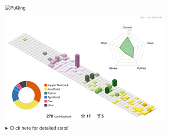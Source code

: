 ![PuQing](https://user-images.githubusercontent.com/27223114/171565019-9a56fae6-b08b-421f-99db-7e830da42371.png)

![](./profile-3d-contrib/profile-season-animate.svg)

<details>
<summary>Click here for detailed stats!</summary>

<!--START_SECTION:waka-->
**I'm a Night 🦉** 

```text
🌞 Morning    46 commits     ███░░░░░░░░░░░░░░░░░░░░░░   12.14% 
🌆 Daytime    126 commits    ████████░░░░░░░░░░░░░░░░░   33.25% 
🌃 Evening    108 commits    ███████░░░░░░░░░░░░░░░░░░   28.5% 
🌙 Night      99 commits     ██████░░░░░░░░░░░░░░░░░░░   26.12%

```


📊 **This Week I Spent My Time On** 

```text
💬 Programming Languages: 
JavaScript               14 hrs 20 mins      █████████████░░░░░░░░░░░░   52.92% 
C++                      5 hrs 3 mins        ████░░░░░░░░░░░░░░░░░░░░░   18.67% 
Python                   3 hrs 42 mins       ███░░░░░░░░░░░░░░░░░░░░░░   13.71% 
Jupyter Notebook         1 hr 51 mins        █░░░░░░░░░░░░░░░░░░░░░░░░   6.89% 
C                        1 hr 11 mins        █░░░░░░░░░░░░░░░░░░░░░░░░   4.38%

🔥 Editors: 
VS Code                  26 hrs 56 mins      ████████████████████████░   99.46% 
CLion                    8 mins              ░░░░░░░░░░░░░░░░░░░░░░░░░   0.54%

💻 Operating System: 
Windows                  17 hrs 20 mins      ████████████████░░░░░░░░░   64.03% 
Mac                      9 hrs 44 mins       █████████░░░░░░░░░░░░░░░░   35.97%

```


<!--END_SECTION:waka-->
</details>
